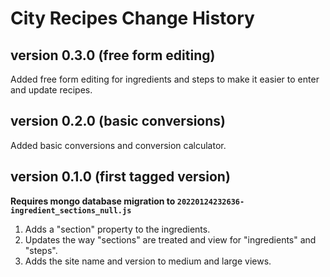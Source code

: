# City Recipes Change History

## version 0.3.0 (free form editing)
Added free form editing for ingredients and steps to make it easier to enter and update recipes.

## version 0.2.0 (basic conversions)
Added basic conversions and conversion calculator.

## version 0.1.0 (first tagged version)
**Requires mongo database migration to `20220124232636-ingredient_sections_null.js`**

1. Adds a "section" property to the ingredients.
2. Updates the way "sections" are treated and view for "ingredients" and "steps".
3. Adds the site name and version to medium and large views.
